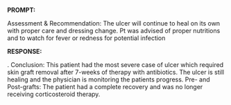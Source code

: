 **PROMPT:**

Assessment & Recommendation:  The ulcer will continue to heal on its own with proper care and dressing change. Pt was advised of proper nutritions and to watch for fever or redness for potential infection

**RESPONSE:**

 .  Conclusion:  This patient had the most severe case of ulcer which required skin graft removal after 7-weeks of therapy with antibiotics. The ulcer is still healing and the physician is monitoring the patients progress.  Pre- and Post-grafts:  The patient had a complete recovery and was no longer receiving corticosteroid therapy.